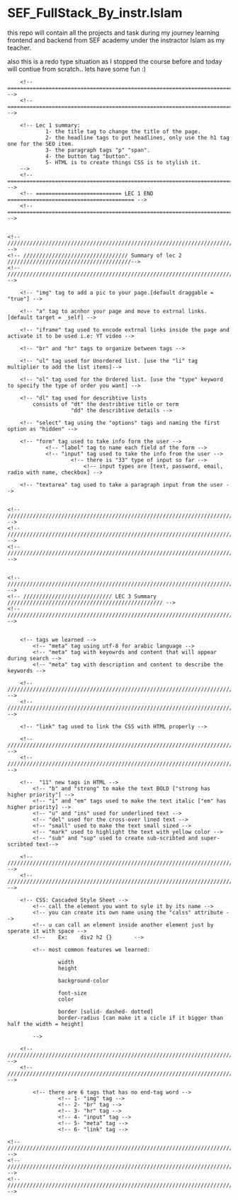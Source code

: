 # SEF_FullStack_By_instr.Islam
this repo will contain all the projects and task during my journey learning frontend and backend from SEF academy under the instractor Islam as my teacher.

also this is a redo type situation as I stopped the course before and today will contiue from scratch.. lets have some fun :)

        <!-- ============================================================================== -->
        <!-- ============================================================================== -->

        <!-- Lec 1 summary:
                1- the title tag to change the title of the page.
                2- the headline tags to put headlines, only use the h1 tag one for the SEO item.
                3- the paragraph tags "p" "span".
                4- the button tag "button".
                5- HTML is to create things CSS is to stylish it.
        -->
        <!-- ============================================================================== -->
        <!-- =========================== LEC 1 END ======================================== -->
        <!-- ============================================================================== -->


    <!-- ///////////////////////////////////////////////////////////////////////////////////////// -->
    <!-- ///////////////////////////////// Summary of lec 2 ///////////////////////////////////////-->
    <!-- ///////////////////////////////////////////////////////////////////////////////////////// -->

        <!-- "img" tag to add a pic to your page.[default draggable = "true"] -->

        <!-- "a" tag to acnhor your page and move to extrnal links.[default target = _self] -->

        <!-- "iframe" tag used to encode extrnal links inside the page and activate it to be used i.e: YT video -->

        <!-- "br" and "hr" tags to organize between tags -->

        <!-- "ul" tag used for Unordered list. [use the "li" tag multiplier to add the list items]-->

        <!-- "ol" tag used for the Ordered list. [use the "type" keyword to specify the type of order you want] -->

        <!-- "dl" tag used for describtive lists
            consists of "dt" the destribtive title or term
                        "dd" the describtive details -->

        <!-- "select" tag using the "options" tags and naming the first option as "hidden" -->
        
        <!-- "form" tag used to take info form the user --> 
                <!-- "label" tag to name each field of the form -->
                <!-- "input" tag used to take the info from the user -->
                        <!-- there is "33" type of input so far -->
                            <!-- input types are [text, password, email, radio with name, checkbox] -->

        <!-- "textarea" tag used to take a paragraph input from the user -->


    <!-- ///////////////////////////////////////////////////////////////////////////////////////// -->
    <!-- ///////////////////////////////////////////////////////////////////////////////////////// -->
    <!-- ///////////////////////////////////////////////////////////////////////////////////////// -->


    <!-- //////////////////////////////////////////////////////////////////////////////////////////// -->
    <!-- //////////////////////////// LEC 3 Summary ///////////////////////////////////////////////// -->
    <!-- //////////////////////////////////////////////////////////////////////////////////////////// -->


        <!-- tags we learned -->
            <!-- "meta" tag using utf-8 for arabic language -->
            <!-- "meta" tag with keyowrds and content that will appear during search -->
            <!-- "meta" tag with description and content to describe the keywords -->

        <!-- //////////////////////////////////////////////////////////////////////////////////////////// -->
        <!-- //////////////////////////////////////////////////////////////////////////////////////////// -->

        <!-- "link" tag used to link the CSS with HTML properly -->

        <!-- //////////////////////////////////////////////////////////////////////////////////////////// -->
        <!-- //////////////////////////////////////////////////////////////////////////////////////////// -->

        <!--  "11" new tags in HTML -->
            <!-- "b" and "strong" to make the text BOLD ["strong has higher priority"] -->
            <!-- "i" and "em" tags used to make the text italic ["em" has higher priority] -->
            <!-- "u" and "ins" used for underlined text -->
            <!-- "del" used for the cross-over lined text -->
            <!-- "small" used to make the text small sized -->
            <!-- "mark" used to highlight the text with yellow color -->
            <!-- "sub" and "sup" used to create sub-scribted and super-scribted text-->

        <!-- //////////////////////////////////////////////////////////////////////////////////////////// -->
        <!-- //////////////////////////////////////////////////////////////////////////////////////////// -->
        
        <!-- CSS: Cascaded Style Sheet -->
            <!-- call the element you want to syle it by its name -->
            <!-- you can create its own name using the "calss" attribute -->
            <!-- u can call an element inside another element just by sperate it with space -->
            <!--    Ex:    div2 h2 {}       -->

            <!-- most common features we learned: 

                    width
                    height

                    background-color

                    font-size
                    color

                    border [solid- dashed- dotted]
                    border-radius [can make it a cicle if it bigger than half the width = height]

            -->

        <!-- //////////////////////////////////////////////////////////////////////////////////////////// -->
        <!-- //////////////////////////////////////////////////////////////////////////////////////////// -->

            <!-- there are 6 tags that has no end-tag word -->
                    <!-- 1- "img" tag -->
                    <!-- 2- "br" tag -->
                    <!-- 3- "hr" tag -->
                    <!-- 4- "input" tag -->
                    <!-- 5- "meta" tag -->
                    <!-- 6- "link" tag -->

    <!-- //////////////////////////////////////////////////////////////////////////////////////////// -->
    <!-- //////////////////////////////////////////////////////////////////////////////////////////// -->
    <!-- //////////////////////////////////////////////////////////////////////////////////////////// -->

